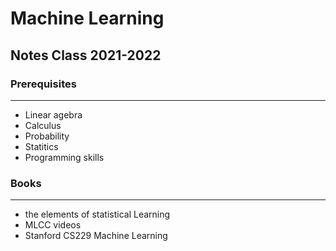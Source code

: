# Machine Learning

## Notes Class 2021-2022

### Prerequisites

---

- Linear agebra
- Calculus
- Probability
- Statitics
- Programming skills
  
### Books

---

- the elements of statistical Learning
- MLCC videos
- Stanford CS229 Machine Learning

